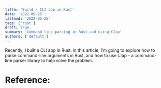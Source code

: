 ```yaml
---
title: 'Build a CLI app in Rust'
date: '2022-05-25'
lastmod: '2022-05-25'
tags: ['rust']
draft: true
summary: 'Command line parsing in Rust and using Clap'
authors: ['default']
---
```


Recently, I built a CLI app in Rust. In this article, I'm going to explore how to parse command-line arguments in Rust, and how to use Clap - a command-line parser library to help solve the problem.

# Reference:

[^1]:
